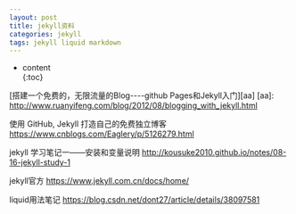 ```yaml
---
layout: post
title: jekyll资料
categories: jekyll
tags: jekyll liquid markdown
---
```


* content  
{:toc}

[搭建一个免费的，无限流量的Blog----github Pages和Jekyll入门][aa]
[aa]: http://www.ruanyifeng.com/blog/2012/08/blogging_with_jekyll.html



使用 GitHub, Jekyll 打造自己的免费独立博客
https://www.cnblogs.com/Eaglery/p/5126279.html

jekyll 学习笔记一——安装和变量说明
http://kousuke2010.github.io/notes/08-16-jekyll-study-1

jekyll官方
https://www.jekyll.com.cn/docs/home/

liquid用法笔记
https://blog.csdn.net/dont27/article/details/38097581
